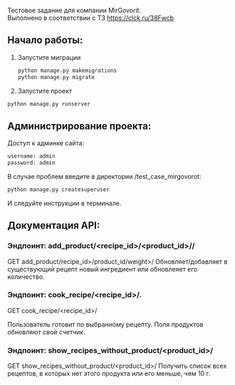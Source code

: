 
Тестовое задание для компании MirGovorit.  
Выполнено в соответствии с ТЗ https://clck.ru/38Fwcb

## Начало работы:

1. Запустите миграции
   ```bash
   python manage.py makemigrations
   python manage.py migrate
   ```
2. Запустите проект

```bash
python manage.py runserver
```
## Администрирование проекта:
Доступ к админке сайта:

```bash
username: admin
password: admin
```
В случае проблем введите в директории /test_case_mirgovorot:
```bash
python manage.py createsuperuser
```
И следуйте инструкции в терминале.

## Документация API:
### Эндпоинт:  add_product/<recipe_id>/<product_id>/<weight>/
GET add_product/recipe_id>/product_id/weight>/
Обновляет/добавляет в существующий рецепт новый ингредиент или обновлеяет его количество.

### Эндпоинт:  cook_recipe/<recipe_id>/.
GET cook_recipe/<recipe_id>/

Пользователь готовит по выбранному рецепту. Поля продуктов обновляют свой счетчик.

### Эндпоинт:  show_recipes_without_product/<product_id>/
GET show_recipes_without_product/<product_id>/
Получить список всех рецептов, в которых нет этого продукта или его меньше, чем 10 г.  
